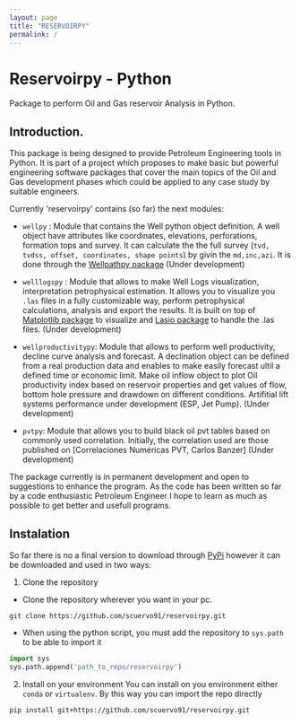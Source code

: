 ```yaml
---
layout: page
title: "RESERVOIRPY"
permalink: /
---
```

# Reservoirpy - Python

Package to perform Oil and Gas reservoir Analysis in Python. 

## Introduction.
This package is being designed to provide Petroleum Engineering tools in Python. It is part of a project which proposes to make basic but powerful engineering software packages that cover the main topics of the Oil and Gas development phases which could be applied to any case study by suitable engineers.

Currently 'reservoirpy' contains (so far) the next modules:

* `wellpy` : Module that contains the Well python object definition. A well object have attributes like coordinates, elevations, perforations, formation tops and survey. It can calculate the the full survey (`tvd, tvdss, offset, coordinates, shape points`) by givin the `md,inc,azi`. It is done through the [Wellpathpy package](https://github.com/Zabamund/wellpathpy)
(Under development)

* `welllogspy` : Module that allows to make Well Logs visualization, interpretation petrophysical estimation. It allows you to visualize you `.las` files in a fully customizable way, perform petrophysical calculations, analysis and export the results. It is built on top of [Matplotlib package](https://matplotlib.org/) to visualize and [Lasio package](https://github.com/kinverarity1/lasio) to handle the .las files. (Under development)

* `wellproductivitypy`: Module that allows to perform well productivity, decline curve analysis and forecast. A declination object can be defined from a real production data and enables to make easily forecast ultil a defined time or economic limit. Make oil inflow object to plot Oil productivity index based on reservoir properties and get values of flow, bottom hole pressure and drawdown on different conditions. Artifitial lift systems performance under development (ESP, Jet Pump). (Under development)

* `pvtpy`: Module that allows you to build black oil pvt tables based on commonly used correlation. Initially, the correlation used are those published on [Correlaciones Numéricas PVT, Carlos Banzer] (Under development)

The package currently is in permanent development and open to suggestions to enhance the program.  As the code has been written so far by a code enthusiastic Petroleum Engineer I hope to learn as much as possible to get better and usefull programs.

## Instalation

So far there is no a final version to download through [PyPi](https://pypi.org/) however it can be downloaded and used in two ways:

1. Clone the repository
* Clone the repository wherever you want in your pc.
```
git clone https://github.com/scuervo91/reservoirpy.git
```
* When using the python script, you must add the repository to `sys.path` to be able to import it
```python
import sys
sys.path.append('path_to_repo/reservoirpy')
```

2. Install on your environment 
You can install on you environment either `conda` or `virtualenv`. By this way you can import the repo directly
```
pip install git+https://github.com/scuervo91/reservoirpy.git
```



